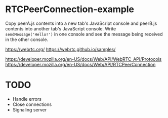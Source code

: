 # RTCPeerConnection-example

Copy peerA.js contents into a new tab's JavaScript console and peerB.js contents
into another tab's JavaScript console. Write `sendMessage('Hello!')` in one
console and see the message being received in the other console.

<https://webrtc.org/>
<https://webrtc.github.io/samples/>

<https://developer.mozilla.org/en-US/docs/Web/API/WebRTC_API/Protocols>
<https://developer.mozilla.org/en-US/docs/Web/API/RTCPeerConnection>

# TODO
 - Handle errors
 - Close connections
 - Signaling server

